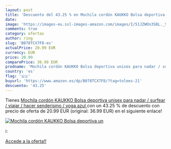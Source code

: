```yaml
---
layout: post
title: 'Descuento del 43.25 % en Mochila cordón KAUKKO Bolsa deportiva un'
date: 
image: 'https://images-eu.ssl-images-amazon.com/images/I/51JZWOn3SBL._SL200_.jpg'
comments: true
category: ofertas
author: ring
slug: 'B078TCX7F8-es'
actualPrice: 20.99 EUR
currency: EUR
price: 20.99
comparePrice: 36.99 EUR
prodname: 'Mochila cordón KAUKKO Bolsa deportiva unisex para nadar / surfear / viajar / hacer senderismo / yoga  azul '
country: 'es'
flag: '🇪🇸'
buyurl: 'https://www.amazon.es/dp/B078TCX7F8/?tag=tolees-21'
descuento: '43.25'
---
```


Tienes [Mochila cordón KAUKKO Bolsa deportiva unisex para nadar / surfear / viajar / hacer senderismo / yoga  azul ](https://www.amazon.es/dp/B078TCX7F8/?tag=tolees-21) con un 43.25 % de descuento con precio de oferta de 20.99 EUR (original: 36.99 EUR) en el siguiente enlace!

[![Mochila cordón KAUKKO Bolsa deportiva un](https://images-eu.ssl-images-amazon.com/images/I/51JZWOn3SBL._SL200_.jpg)](https://www.amazon.es/dp/B078TCX7F8/?tag=tolees-21)

ℹ️:


[Accede a la oferta!!](https://www.amazon.es/dp/B078TCX7F8/?tag=tolees-21)
